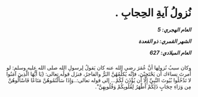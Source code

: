 <h1 dir="rtl">نُزولُ آيةِ الحِجابِ .</h1>

<h5 dir="rtl">العام الهجري:  5

الشهر القمري: ذو القعدة

العام الميلادي: 627</h5>

<p dir="rtl">وكان سببُ نُزولِها أنَّ عُمَرَ رضي الله عنه كان يَقولُ لِرسولِ الله صلى الله عليه وسلم: لو أَمرتَ نِساءَك أن يَحْتَجِبْنَ، فإنَّه يُكلِّمُهُنَّ البَرُّ والفاجرُ، فنزَل قولُه تعالى: {يَا أَيُّهَا الَّذِينَ آمَنُوا لا تَدْخُلُوا بُيُوتَ النَّبِيِّ إِلَّا أَن يُؤْذَنَ لَكُمْ... إلى قوله تعالى:..وَإِذَا سَأَلْتُمُوهُنَّ مَتَاعًا فَاسْأَلُوهُنَّ مِن وَرَاءِ حِجَابٍ ذَلِكُمْ أَطْهَرُ لِقُلُوبِكُمْ وَقُلُوبِهِنَّ".</p></br>
